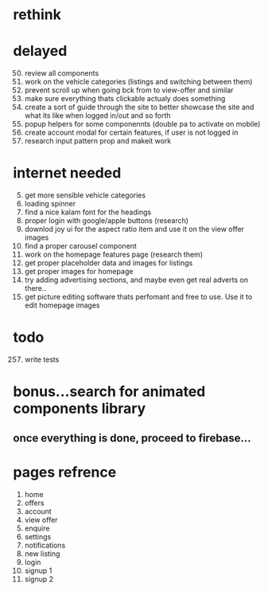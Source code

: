 # rethink

# delayed

50. review all components
51. work on the vehicle categories (listings and switching between them)
52. prevent scroll up when going bck from to view-offer and similar
53. make sure everything thats clickable actualy does something
54. create a sort of guide through the site to better showcase the site and what its like when logged in/out and so forth
55. popup helpers for some componennts (double pa to activate on mobile)
56. create account modal for certain features, if user is not logged in
57. research input pattern prop and makeit work

# internet needed

5. get more sensible vehicle categories
6. loading spinner
7. find a nice kalam font for the headings
8. proper login with google/apple buttons (research)
9. downlod joy ui for the aspect ratio item and use it on the view offer images
10. find a proper carousel component
11. work on the homepage features page (research them)
12. get proper placeholder data and images for listings
13. get proper images for homepage
14. try adding advertising sections, and maybe even get real adverts on there..
15. get picture editing software thats perfomant and free to use. Use it to edit homepage images

# todo

257. write tests

# bonus...search for animated components library

## once everything is done, proceed to firebase...

# pages refrence

1. home
2. offers
3. account
4. view offer
5. enquire
6. settings
7. notifications
8. new listing
9. login
10. signup 1
11. signup 2
